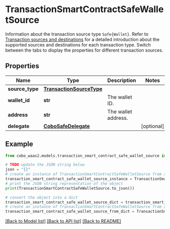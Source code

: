 # TransactionSmartContractSafeWalletSource

Information about the transaction source type `Safe{Wallet}`. Refer to [Transaction sources and destinations](https://www.cobo.com/developers/v2/guides/transactions/sources-and-destinations) for a detailed introduction about the supported sources and destinations for each transaction type.  Switch between the tabs to display the properties for different transaction sources. 

## Properties

Name | Type | Description | Notes
------------ | ------------- | ------------- | -------------
**source_type** | [**TransactionSourceType**](TransactionSourceType.md) |  | 
**wallet_id** | **str** | The wallet ID. | 
**address** | **str** | The wallet address. | 
**delegate** | [**CoboSafeDelegate**](CoboSafeDelegate.md) |  | [optional] 

## Example

```python
from cobo_waas2.models.transaction_smart_contract_safe_wallet_source import TransactionSmartContractSafeWalletSource

# TODO update the JSON string below
json = "{}"
# create an instance of TransactionSmartContractSafeWalletSource from a JSON string
transaction_smart_contract_safe_wallet_source_instance = TransactionSmartContractSafeWalletSource.from_json(json)
# print the JSON string representation of the object
print(TransactionSmartContractSafeWalletSource.to_json())

# convert the object into a dict
transaction_smart_contract_safe_wallet_source_dict = transaction_smart_contract_safe_wallet_source_instance.to_dict()
# create an instance of TransactionSmartContractSafeWalletSource from a dict
transaction_smart_contract_safe_wallet_source_from_dict = TransactionSmartContractSafeWalletSource.from_dict(transaction_smart_contract_safe_wallet_source_dict)
```
[[Back to Model list]](../README.md#documentation-for-models) [[Back to API list]](../README.md#documentation-for-api-endpoints) [[Back to README]](../README.md)


